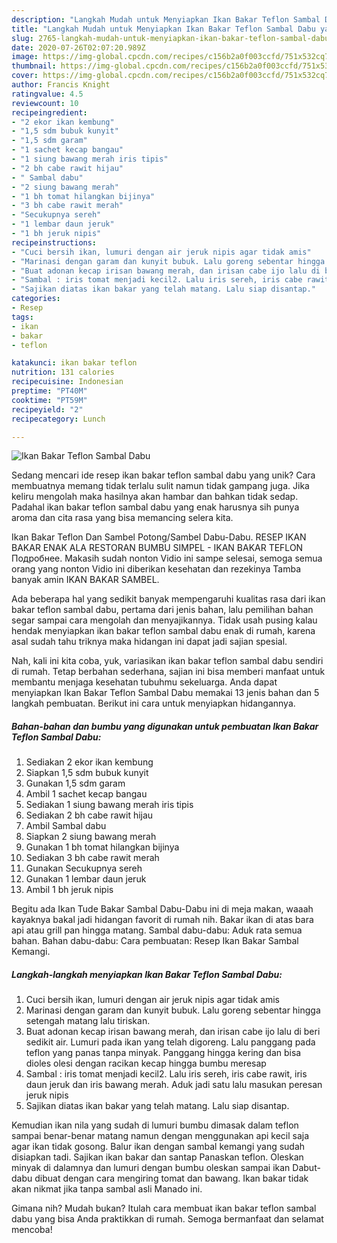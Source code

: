 ```yaml
---
description: "Langkah Mudah untuk Menyiapkan Ikan Bakar Teflon Sambal Dabu yang Lezat"
title: "Langkah Mudah untuk Menyiapkan Ikan Bakar Teflon Sambal Dabu yang Lezat"
slug: 2765-langkah-mudah-untuk-menyiapkan-ikan-bakar-teflon-sambal-dabu-yang-lezat
date: 2020-07-26T02:07:20.989Z
image: https://img-global.cpcdn.com/recipes/c156b2a0f003ccfd/751x532cq70/ikan-bakar-teflon-sambal-dabu-foto-resep-utama.jpg
thumbnail: https://img-global.cpcdn.com/recipes/c156b2a0f003ccfd/751x532cq70/ikan-bakar-teflon-sambal-dabu-foto-resep-utama.jpg
cover: https://img-global.cpcdn.com/recipes/c156b2a0f003ccfd/751x532cq70/ikan-bakar-teflon-sambal-dabu-foto-resep-utama.jpg
author: Francis Knight
ratingvalue: 4.5
reviewcount: 10
recipeingredient:
- "2 ekor ikan kembung"
- "1,5 sdm bubuk kunyit"
- "1,5 sdm garam"
- "1 sachet kecap bangau"
- "1 siung bawang merah iris tipis"
- "2 bh cabe rawit hijau"
- " Sambal dabu"
- "2 siung bawang merah"
- "1 bh tomat hilangkan bijinya"
- "3 bh cabe rawit merah"
- "Secukupnya sereh"
- "1 lembar daun jeruk"
- "1 bh jeruk nipis"
recipeinstructions:
- "Cuci bersih ikan, lumuri dengan air jeruk nipis agar tidak amis"
- "Marinasi dengan garam dan kunyit bubuk. Lalu goreng sebentar hingga setengah matang lalu tiriskan."
- "Buat adonan kecap irisan bawang merah, dan irisan cabe ijo lalu di beri sedikit air. Lumuri pada ikan yang telah digoreng. Lalu panggang pada teflon yang panas tanpa minyak. Panggang hingga kering dan bisa dioles olesi dengan racikan kecap hingga bumbu meresap"
- "Sambal : iris tomat menjadi kecil2. Lalu iris sereh, iris cabe rawit, iris daun jeruk dan iris bawang merah. Aduk jadi satu lalu masukan peresan jeruk nipis"
- "Sajikan diatas ikan bakar yang telah matang. Lalu siap disantap."
categories:
- Resep
tags:
- ikan
- bakar
- teflon

katakunci: ikan bakar teflon 
nutrition: 131 calories
recipecuisine: Indonesian
preptime: "PT40M"
cooktime: "PT59M"
recipeyield: "2"
recipecategory: Lunch

---
```



![Ikan Bakar Teflon Sambal Dabu](https://img-global.cpcdn.com/recipes/c156b2a0f003ccfd/751x532cq70/ikan-bakar-teflon-sambal-dabu-foto-resep-utama.jpg)

Sedang mencari ide resep ikan bakar teflon sambal dabu yang unik? Cara membuatnya memang tidak terlalu sulit namun tidak gampang juga. Jika keliru mengolah maka hasilnya akan hambar dan bahkan tidak sedap. Padahal ikan bakar teflon sambal dabu yang enak harusnya sih punya aroma dan cita rasa yang bisa memancing selera kita.

Ikan Bakar Teflon Dan Sambel Potong/Sambel Dabu-Dabu. RESEP IKAN BAKAR ENAK ALA RESTORAN BUMBU SIMPEL - IKAN BAKAR TEFLON Подробнее. Makasih sudah nonton Vidio ini sampe selesai, semoga semua orang yang nonton Vidio ini diberikan kesehatan dan rezekinya Tamba banyak amin IKAN BAKAR SAMBEL.

Ada beberapa hal yang sedikit banyak mempengaruhi kualitas rasa dari ikan bakar teflon sambal dabu, pertama dari jenis bahan, lalu pemilihan bahan segar sampai cara mengolah dan menyajikannya. Tidak usah pusing kalau hendak menyiapkan ikan bakar teflon sambal dabu enak di rumah, karena asal sudah tahu triknya maka hidangan ini dapat jadi sajian spesial.


Nah, kali ini kita coba, yuk, variasikan ikan bakar teflon sambal dabu sendiri di rumah. Tetap berbahan sederhana, sajian ini bisa memberi manfaat untuk membantu menjaga kesehatan tubuhmu sekeluarga. Anda dapat menyiapkan Ikan Bakar Teflon Sambal Dabu memakai 13 jenis bahan dan 5 langkah pembuatan. Berikut ini cara untuk menyiapkan hidangannya.

<!--inarticleads1-->

##### Bahan-bahan dan bumbu yang digunakan untuk pembuatan Ikan Bakar Teflon Sambal Dabu:

1. Sediakan 2 ekor ikan kembung
1. Siapkan 1,5 sdm bubuk kunyit
1. Gunakan 1,5 sdm garam
1. Ambil 1 sachet kecap bangau
1. Sediakan 1 siung bawang merah iris tipis
1. Sediakan 2 bh cabe rawit hijau
1. Ambil  Sambal dabu
1. Siapkan 2 siung bawang merah
1. Gunakan 1 bh tomat hilangkan bijinya
1. Sediakan 3 bh cabe rawit merah
1. Gunakan Secukupnya sereh
1. Gunakan 1 lembar daun jeruk
1. Ambil 1 bh jeruk nipis


Begitu ada Ikan Tude Bakar Sambal Dabu-Dabu ini di meja makan, waaah kayaknya bakal jadi hidangan favorit di rumah nih. Bakar ikan di atas bara api atau grill pan hingga matang. Sambal dabu-dabu: Aduk rata semua bahan. Bahan dabu-dabu: Cara pembuatan: Resep Ikan Bakar Sambal Kemangi. 

<!--inarticleads2-->

##### Langkah-langkah menyiapkan Ikan Bakar Teflon Sambal Dabu:

1. Cuci bersih ikan, lumuri dengan air jeruk nipis agar tidak amis
1. Marinasi dengan garam dan kunyit bubuk. Lalu goreng sebentar hingga setengah matang lalu tiriskan.
1. Buat adonan kecap irisan bawang merah, dan irisan cabe ijo lalu di beri sedikit air. Lumuri pada ikan yang telah digoreng. Lalu panggang pada teflon yang panas tanpa minyak. Panggang hingga kering dan bisa dioles olesi dengan racikan kecap hingga bumbu meresap
1. Sambal : iris tomat menjadi kecil2. Lalu iris sereh, iris cabe rawit, iris daun jeruk dan iris bawang merah. Aduk jadi satu lalu masukan peresan jeruk nipis
1. Sajikan diatas ikan bakar yang telah matang. Lalu siap disantap.


Kemudian ikan nila yang sudah di lumuri bumbu dimasak dalam teflon sampai benar-benar matang namun dengan menggunakan api kecil saja agar ikan tidak gosong. Balur ikan dengan sambal kemangi yang sudah disiapkan tadi. Sajikan ikan bakar dan santap Panaskan teflon. Oleskan minyak di dalamnya dan lumuri dengan bumbu oleskan sampai ikan Dabut-dabu dibuat dengan cara mengiring tomat dan bawang. Ikan bakar tidak akan nikmat jika tanpa sambal asli Manado ini. 

Gimana nih? Mudah bukan? Itulah cara membuat ikan bakar teflon sambal dabu yang bisa Anda praktikkan di rumah. Semoga bermanfaat dan selamat mencoba!
